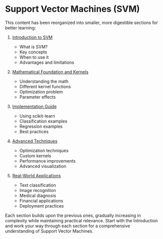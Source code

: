 # Support Vector Machines (SVM)

This content has been reorganized into smaller, more digestible sections for better learning:

1. [Introduction to SVM](svm/1-introduction.md)
   - What is SVM?
   - Key concepts
   - When to use it
   - Advantages and limitations

2. [Mathematical Foundation and Kernels](svm/2-math-kernels.md)
   - Understanding the math
   - Different kernel functions
   - Optimization problem
   - Parameter effects

3. [Implementation Guide](svm/3-implementation.md)
   - Using scikit-learn
   - Classification examples
   - Regression examples
   - Best practices

4. [Advanced Techniques](svm/4-advanced.md)
   - Optimization techniques
   - Custom kernels
   - Performance improvements
   - Advanced visualization

5. [Real-World Applications](svm/5-applications.md)
   - Text classification
   - Image recognition
   - Medical diagnosis
   - Financial applications
   - Deployment practices

Each section builds upon the previous ones, gradually increasing in complexity while maintaining practical relevance. Start with the Introduction and work your way through each section for a comprehensive understanding of Support Vector Machines.
